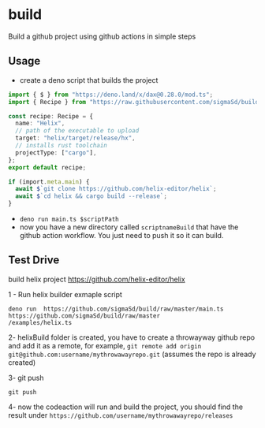 # build
Build a github project using github actions in simple steps

## Usage
- create a deno script that builds the project
```ts
import { $ } from "https://deno.land/x/dax@0.28.0/mod.ts";
import { Recipe } from "https://raw.githubusercontent.com/sigmaSd/build/master/lib.ts";

const recipe: Recipe = {
  name: "Helix",
  // path of the executable to upload
  target: "helix/target/release/hx",
  // installs rust toolchain
  projectType: ["cargo"],
};
export default recipe;

if (import.meta.main) {
  await $`git clone https://github.com/helix-editor/helix`;
  await $`cd helix && cargo build --release`;
}
```
- `deno run main.ts $scriptPath`
- now you have a new directory called `scriptnameBuild` that have the github action  workflow. You just need to push it so it can build.

## Test Drive

build helix project https://github.com/helix-editor/helix

1 - Run helix builder exmaple script
```
deno run  https://github.com/sigmaSd/build/raw/master/main.ts https://github.com/sigmaSd/build/raw/master
/examples/helix.ts
```

2- helixBuild folder is created, you have to create a throwayway github repo and add it as a remote, for example,
`git remote add origin git@github.com:username/mythrowawayrepo.git` (assumes the repo is already created)

3- git push
```
git push
```

4- now the codeaction will run and build the project, you should find the result under `https://github.com/username/mythrowawayrepo/releases`
